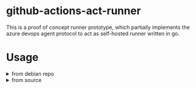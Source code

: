 # github-actions-act-runner

This is a proof of concept runner prototype, which partially implements the azure devops agent protocol to act as self-hosted runner written in go.

# Usage

<details><summary>from debian repo</summary>

## usage from debian repo

### add debian repository
`/etc/apt/sources.list` entry:
```
deb http://gagis.hopto.org/repo/chrishx/deb all main
```

### import repository public key
```console
curl -sS http://gagis.hopto.org/repo/chrishx/pubkey.gpg | sudo apt-key add -
```

### install the runner
```console
sudo apt update
sudo apt install github-act-runner
```

### configure the runner
```console
github-act-runner configure --url <github-repo-or-org-or-enterprise> --name <runner-name> -l <labels> --token <runner-registration-token>
```
where
- `<github-repo-or-org-or-enterprise>` - URL to your github repository (e.g. `https://github.com/myname/myrepo`), organization (e.g. `https://github.com/myorg`) or enterprise
- `<runner-name>` - choose a name for your runner
- `<labels>` - comma-separated list of labels, e.g. `label1,label2`
- `<runner-registration-token>` - you can find the token in `<your-github-repo-url>/settings/actions/runners`, after pressing `Add runner`

### run the runner
```console
github-act-runner run
```

</details>





<details><summary>from source</summary>

## Usage from source

You need at least go 1.16 to use this runner from source.

### Getting Source
```
git clone https://github.com/ChristopherHX/github-actions-act-runner.git --recursive
```

### Update Source
```
git pull
git submodule update
```

### Configure

```
go run main.go configure --url <github-repo-or-org-or-enterprise> --name <name of this runner> -l label1,label2 --token <runner registration token>
```

#### `<github-repo-or-org-or-enterprise>`

E.g. `https://github.com/ChristopherHX/github-actions-act-runner` for this repo

#### `<name of this runner>`
E.g. `Test`

#### `<runner registration token>`

||You find the token in|
---|---
|Repository|`<github-repo>/settings/actions/runners/new`|
|Organization|`<github-url>/organizations/<github-org-name>/settings/actions/runners/new`|
|Enterprise|In action runner settings of your enterprise|

E.g. `AWWWWWWWWWWWWWAWWWWWWAWWWWWWW`

#### Labels
Replace `label1,label2` with a custom list of runner labels.

### Run

```
go run main.go run
```
</details>
